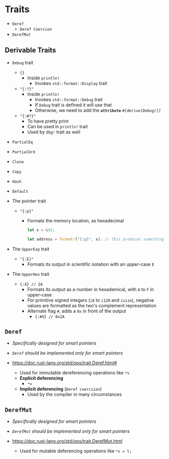 # Traits

- `Deref`
  - `Deref Coercion`
- `DerefMut`

## Derivable Traits

- `Debug` trait
  - `{}`
    - Inside `println!`
      - Invokes `std::format::Display` trait
  - `"{:?}"`
    - Inside `println!`
      - Invokes `std::format::Debug` trait
      - If `Debug` trait is defined it will use that
      - Otherwise, we need to add the **`attribute`** *`#[derive(Debug)]]`*
  - `"{:#?}"`
    - To have pretty print
    - Can be used in `println!` trait
    - Used by `dbg!` trait as well

- `PartialEq`
- `PartialOrd`
- `Clone`
- `Copy`
- `Hash`
- `Default`
- The pointer trait
  - `"{:p}"`
    - Formats the memory location, as hexadecimal

      ```rust
      let x = &42;

      let address = format!("{:p}", x); // this produces something like '0x7f06092ac6d0'
      ```

- The `UpperExp` trait
  - `"{:E}"`
    - Formats its output in scientific notation with an upper-case `E`
- The `UpperHex` trait
  - `{:X} // 2A`
    - Formats its output as a number in hexademical, with `A` to `F` in upper-case
    - For primitive signed integers (`i8` to `i128` and `isize`), negative values are formatted as the two's complement representation
    - Alternate flag `#`, adds a `0x` in front of the output
      - `{:#X} // 0x2A`

## `Deref`

- *Specifically designed for smart pointers*
- *`Deref` should be implemented only for smart pointers*

- <https://doc.rust-lang.org/std/ops/trait.Deref.html#>
  - Used for immutable dereferencing operations like `*v`
  - **Explicit deferencing**
    - `*v`
  - **Implicit deferencing** (`Deref coerciion`)
    - Used by the compiler in many circumstances

## `DerefMut`

- *Specifically designed for smart pointers*
- *`DerefMut` should be implemented only for smart pointers*

- <https://doc.rust-lang.org/std/ops/trait.DerefMut.html>
  - Used for mutable deferencing operations like `*v = l;`
